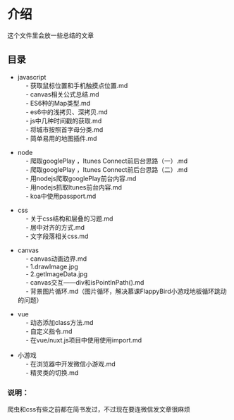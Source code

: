 # 介绍  
这个文件里会放一些总结的文章  
## 目录   
- javascript   
  &emsp; - 获取鼠标位置和手机触摸点位置.md [](https://github.com/t1ngt1ng/Article/blob/master/javascript/%E8%8E%B7%E5%8F%96%E9%BC%A0%E6%A0%87%E4%BD%8D%E7%BD%AE%E5%92%8C%E6%89%8B%E6%9C%BA%E8%A7%A6%E6%91%B8%E7%82%B9%E4%BD%8D%E7%BD%AE.md)   
  &emsp; - canvas相关公式总结.md [](https://github.com/t1ngt1ng/Article/blob/master/javascript/canvas%E7%9B%B8%E5%85%B3%E5%85%AC%E5%BC%8F%E6%80%BB%E7%BB%93.md)   
  &emsp; - ES6种的Map类型.md [](https://github.com/t1ngt1ng/Article/blob/master/javascript/ES6%E7%A7%8D%E7%9A%84Map%E7%B1%BB%E5%9E%8B.md)   
  &emsp; - es6中的浅拷贝、深拷贝.md [](https://github.com/t1ngt1ng/Article/blob/master/javascript/es6%E4%B8%AD%E7%9A%84%E6%B5%85%E6%8B%B7%E8%B4%9D%E3%80%81%E6%B7%B1%E6%8B%B7%E8%B4%9D.md)  
  &emsp; - js中几种时间戳的获取.md [](https://github.com/t1ngt1ng/Article/blob/master/javascript/js%E4%B8%AD%E5%87%A0%E7%A7%8D%E6%97%B6%E9%97%B4%E6%88%B3%E7%9A%84%E8%8E%B7%E5%8F%96.md)  
  &emsp; - 将城市按照首字母分类.md [](https://github.com/t1ngt1ng/Article/blob/master/javascript/%E5%B0%86%E5%9F%8E%E5%B8%82%E6%8C%89%E7%85%A7%E9%A6%96%E5%AD%97%E6%AF%8D%E5%88%86%E7%B1%BB.md)  
  &emsp; - 简单易用的地图插件.md [](https://github.com/t1ngt1ng/Article/blob/master/javascript/%E7%AE%80%E5%8D%95%E6%98%93%E7%94%A8%E7%9A%84%E5%9C%B0%E5%9B%BE%E6%8F%92%E4%BB%B6.md)  

- node  
  &emsp; - 爬取googlePlay ，Itunes Connect前后台思路（一）.md [](https://github.com/t1ngt1ng/Article/blob/master/node/%E7%88%AC%E5%8F%96googlePlay%20%EF%BC%8CItunes%20Connect%E5%89%8D%E5%90%8E%E5%8F%B0%E6%80%9D%E8%B7%AF%EF%BC%88%E4%B8%80%EF%BC%89.md)   
  &emsp; - 爬取googlePlay ，Itunes Connect前后台思路（二）.md [](https://github.com/t1ngt1ng/Article/blob/master/node/%E7%88%AC%E5%8F%96googlePlay%20%EF%BC%8CItunes%20Connect%E5%89%8D%E5%90%8E%E5%8F%B0%E6%80%9D%E8%B7%AF%EF%BC%88%E4%BA%8C%EF%BC%89.md)   
  &emsp; - 用nodejs爬取googlePlay前台内容.md [](https://github.com/t1ngt1ng/Article/blob/master/node/%E7%94%A8nodejs%E7%88%AC%E5%8F%96googlePlay%E5%89%8D%E5%8F%B0%E5%86%85%E5%AE%B9.md)    
  &emsp; - 用nodejs抓取Itunes前台内容.md [](https://github.com/t1ngt1ng/Article/blob/master/node/%E7%94%A8nodejs%E6%8A%93%E5%8F%96Itunes%E5%89%8D%E5%8F%B0%E5%86%85%E5%AE%B9.md)   
  &emsp; - koa中使用passport.md [](https://github.com/t1ngt1ng/Article/blob/master/node/koa%E4%B8%AD%E4%BD%BF%E7%94%A8passport.md)
  
- css    
    &emsp; - 关于css结构和层叠的习题.md [](https://github.com/t1ngt1ng/Article/blob/master/css/%E5%85%B3%E4%BA%8Ecss%E7%BB%93%E6%9E%84%E5%92%8C%E5%B1%82%E5%8F%A0%E7%9A%84%E4%B9%A0%E9%A2%98.md)  
    &emsp; - 居中对齐的方式.md [](https://github.com/t1ngt1ng/Article/blob/master/css/%E5%B1%85%E4%B8%AD%E5%AF%B9%E9%BD%90%E7%9A%84%E6%96%B9%E5%BC%8F.md)  
    &emsp; - 文字段落相关css.md [](https://github.com/t1ngt1ng/Article/blob/master/css/%E6%96%87%E5%AD%97%E6%AE%B5%E8%90%BD%E7%9B%B8%E5%85%B3css.md)   
    
- canvas    
       &emsp; - canvas动画边界.md [](https://github.com/t1ngt1ng/Article/blob/master/canvas/canvas%E5%8A%A8%E7%94%BB%E8%BE%B9%E7%95%8C.md)  
       &emsp; - 1.drawImage.jpg [](https://github.com/t1ngt1ng/Article/blob/master/canvas/1.drawImage.jpg)   
       &emsp; - 2.getImageData.jpg [](https://github.com/t1ngt1ng/Article/blob/master/canvas/2.getImageData.jpg)    
       &emsp; - canvas交互——div和isPointInPath().md [](https://github.com/t1ngt1ng/Article/blob/master/canvas/canvas%E4%BA%A4%E4%BA%92%E2%80%94%E2%80%94div%E5%92%8CisPointInPath().md)  
       &emsp; - 背景图片循环.md（图片循环，解决慕课FlappyBird小游戏地板循环跳动的问题） [](https://github.com/t1ngt1ng/Article/blob/master/canvas/%E8%83%8C%E6%99%AF%E5%9B%BE%E7%89%87%E5%BE%AA%E7%8E%AF.md)  

- vue   
   &emsp; - 动态添加class方法.md [](https://github.com/t1ngt1ng/Article/blob/master/vue/%E5%8A%A8%E6%80%81%E6%B7%BB%E5%8A%A0class%E6%96%B9%E6%B3%95.md)  
   &emsp; - 自定义指令.md [](https://github.com/t1ngt1ng/Article/blob/master/vue/%E8%87%AA%E5%AE%9A%E4%B9%89%E6%8C%87%E4%BB%A4.md)   
   &emsp; - 在vue/nuxt.js项目中使用使用import.md [](https://github.com/t1ngt1ng/Article/blob/master/vue/%E5%9C%A8vue%20nuxt.js%E9%A1%B9%E7%9B%AE%E4%B8%AD%E4%BD%BF%E7%94%A8%E4%BD%BF%E7%94%A8import.md)  
   
- 小游戏  
 &emsp; - 在浏览器中开发微信小游戏.md [](https://github.com/t1ngt1ng/Article/blob/master/%E5%B0%8F%E6%B8%B8%E6%88%8F/%E5%9C%A8%E6%B5%8F%E8%A7%88%E5%99%A8%E4%B8%AD%E5%BC%80%E5%8F%91%E5%BE%AE%E4%BF%A1%E5%B0%8F%E6%B8%B8%E6%88%8F.md)      
 &emsp; - 精灵类的切换.md [](https://github.com/t1ngt1ng/Article/blob/master/%E5%B0%8F%E6%B8%B8%E6%88%8F/%E7%B2%BE%E7%81%B5%E7%B1%BB%E7%9A%84%E5%88%87%E6%8D%A2.md)  
 
### 说明：
爬虫和css有些之前都在简书发过，不过现在要连微信发文章很麻烦